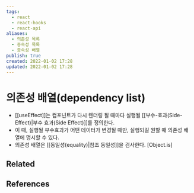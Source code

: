 ```yaml
---
tags:
  - react
  - react-hooks
  - react-api
aliases:
  - 의존성 목록
  - 종속성 목록
  - 종속성 배열
publish: true
created: 2022-01-02 17:28
updated: 2022-01-02 17:28
---
```


# 의존성 배열(dependency list)

- [[useEffect]]는 컴포넌트가 다시 렌더링 될 때마다 실행될 [[부수-효과(Side-Effect)|부수 효과(Side Effect)]]를 정의한다.
- 이 때, 실행될 부수효과가 어떤 데이터가 변경될 때만, 실행되길 원할 때 의존성 배열에 명시할 수 있다.
- 의존성 배열은 [[동일성(equality)|참조 동일성]]을 검사한다. [Object.is]

## Related

## References
